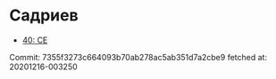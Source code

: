 # Садриев
- [40: CE](40.md)

Commit: 7355f3273c664093b70ab278ac5ab351d7a2cbe9
 fetched at: 20201216-003250

